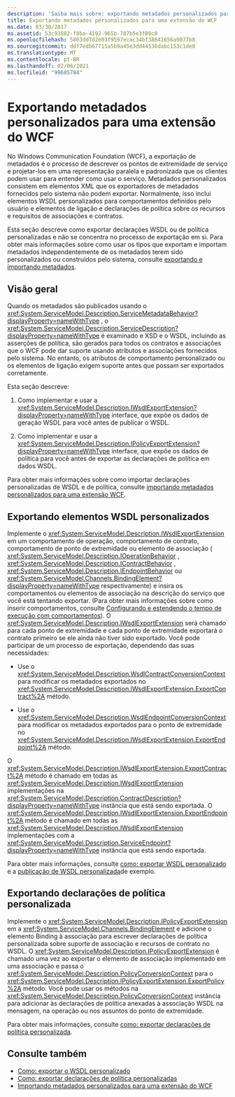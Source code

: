 ```yaml
---
description: 'Saiba mais sobre: exportando metadados personalizados para uma extensão WCF'
title: Exportando metadados personalizados para uma extensão do WCF
ms.date: 03/30/2017
ms.assetid: 53c93882-f8ba-4192-965b-787b5e3f09c0
ms.openlocfilehash: 5803dd7d2e03f9597ecac34bf38641656a9077b8
ms.sourcegitcommit: ddf7edb67715a5b9a45e3dd44536dabc153c1de0
ms.translationtype: MT
ms.contentlocale: pt-BR
ms.lasthandoff: 02/06/2021
ms.locfileid: "99685784"
---
```

# <a name="exporting-custom-metadata-for-a-wcf-extension"></a>Exportando metadados personalizados para uma extensão do WCF

No Windows Communication Foundation (WCF), a exportação de metadados é o processo de descrever os pontos de extremidade de serviço e projetar-los em uma representação paralela e padronizada que os clientes podem usar para entender como usar o serviço. Metadados personalizados consistem em elementos XML que os exportadores de metadados fornecidos pelo sistema não podem exportar. Normalmente, isso inclui elementos WSDL personalizados para comportamentos definidos pelo usuário e elementos de ligação e declarações de política sobre os recursos e requisitos de associações e contratos.  
  
 Esta seção descreve como exportar declarações WSDL ou de política personalizadas e não se concentra no processo de exportação em si. Para obter mais informações sobre como usar os tipos que exportam e importam metadados independentemente de os metadados terem sido personalizados ou construídos pelo sistema, consulte [exportando e importando metadados](../feature-details/exporting-and-importing-metadata.md).  
  
## <a name="overview"></a>Visão geral  

 Quando os metadados são publicados usando o <xref:System.ServiceModel.Description.ServiceMetadataBehavior?displayProperty=nameWithType> , o <xref:System.ServiceModel.Description.ServiceDescription?displayProperty=nameWithType> é examinado e XSD e o WSDL, incluindo as asserções de política, são gerados para todos os contratos e associações que o WCF pode dar suporte usando atributos e associações fornecidos pelo sistema. No entanto, os atributos de comportamento personalizado ou os elementos de ligação exigem suporte antes que possam ser exportados corretamente.  
  
 Esta seção descreve:  
  
1. Como implementar e usar a <xref:System.ServiceModel.Description.IWsdlExportExtension?displayProperty=nameWithType> interface, que expõe os dados de geração WSDL para você antes de publicar o WSDL.  
  
2. Como implementar e usar a <xref:System.ServiceModel.Description.IPolicyExportExtension?displayProperty=nameWithType> interface, que expõe os dados de política para você antes de exportar as declarações de política em dados WSDL.  
  
 Para obter mais informações sobre como importar declarações personalizadas de WSDL e de política, consulte [importando metadados personalizados para uma extensão WCF](importing-custom-metadata-for-a-wcf-extension.md).  
  
## <a name="exporting-custom-wsdl-elements"></a>Exportando elementos WSDL personalizados  

 Implemente o <xref:System.ServiceModel.Description.IWsdlExportExtension> em um comportamento de operação, comportamento de contrato, comportamento de ponto de extremidade ou elemento de associação ( <xref:System.ServiceModel.Description.IOperationBehavior> , <xref:System.ServiceModel.Description.IContractBehavior> , <xref:System.ServiceModel.Description.IEndpointBehavior> ou <xref:System.ServiceModel.Channels.BindingElement?displayProperty=nameWithType> respectivamente) e insira os comportamentos ou elementos de associação na descrição do serviço que você está tentando exportar. (Para obter mais informações sobre como inserir comportamentos, consulte [Configurando e estendendo o tempo de execução com comportamentos](configuring-and-extending-the-runtime-with-behaviors.md)). O <xref:System.ServiceModel.Description.IWsdlExportExtension> será chamado para cada ponto de extremidade e cada ponto de extremidade exportará o contrato primeiro se ele ainda não tiver sido exportado. Você pode participar de um processo de exportação, dependendo das suas necessidades:  
  
- Use o <xref:System.ServiceModel.Description.WsdlContractConversionContext> para modificar os metadados exportados no <xref:System.ServiceModel.Description.IWsdlExportExtension.ExportContract%2A> método.  
  
- Use o <xref:System.ServiceModel.Description.WsdlEndpointConversionContext> para modificar os metadados exportados para o ponto de extremidade no <xref:System.ServiceModel.Description.IWsdlExportExtension.ExportEndpoint%2A> método.  
  
 O <xref:System.ServiceModel.Description.IWsdlExportExtension.ExportContract%2A> método é chamado em todas as <xref:System.ServiceModel.Description.IWsdlExportExtension> implementações na <xref:System.ServiceModel.Description.ContractDescription?displayProperty=nameWithType> instância que está sendo exportada.  O <xref:System.ServiceModel.Description.IWsdlExportExtension.ExportEndpoint%2A> método é chamado em todas as <xref:System.ServiceModel.Description.IWsdlExportExtension> implementações com a <xref:System.ServiceModel.Description.ServiceEndpoint?displayProperty=nameWithType> instância que está sendo exportada.  
  
 Para obter mais informações, consulte [como: exportar WSDL personalizado](how-to-export-custom-wsdl.md) e a [publicação de WSDL personalizada](../samples/custom-wsdl-publication.md)de exemplo.  
  
## <a name="exporting-custom-policy-assertions"></a>Exportando declarações de política personalizada  

 Implemente o <xref:System.ServiceModel.Description.IPolicyExportExtension> em a <xref:System.ServiceModel.Channels.BindingElement> e adicione o elemento Binding à associação para escrever declarações de política personalizada sobre suporte de associação e recursos de contrato no WSDL. O <xref:System.ServiceModel.Description.IPolicyExportExtension> é chamado uma vez ao exportar o elemento de associação implementado em uma associação e passa o <xref:System.ServiceModel.Description.PolicyConversionContext> para o <xref:System.ServiceModel.Description.IPolicyExportExtension.ExportPolicy%2A> método. Você pode usar os métodos na <xref:System.ServiceModel.Description.PolicyConversionContext> instância para adicionar às declarações de política anexadas à associação WSDL na mensagem, na operação ou nos assuntos do ponto de extremidade.  
  
 Para obter mais informações, consulte [como: exportar declarações de política personalizada](how-to-export-custom-policy-assertions.md).  
  
## <a name="see-also"></a>Consulte também

- [Como: exportar o WSDL personalizado](how-to-export-custom-wsdl.md)
- [Como: exportar declarações de política personalizadas](how-to-export-custom-policy-assertions.md)
- [Importando metadados personalizados para uma extensão do WCF](importing-custom-metadata-for-a-wcf-extension.md)

